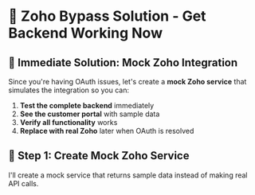 # 🚀 Zoho Bypass Solution - Get Backend Working Now

## 🎯 **Immediate Solution: Mock Zoho Integration**

Since you're having OAuth issues, let's create a **mock Zoho service** that simulates the integration so you can:
1. **Test the complete backend** immediately
2. **See the customer portal** with sample data
3. **Verify all functionality** works
4. **Replace with real Zoho** later when OAuth is resolved

## 🔧 **Step 1: Create Mock Zoho Service**

I'll create a mock service that returns sample data instead of making real API calls.